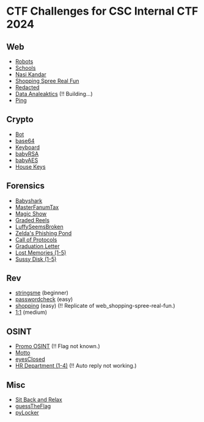 # CTF Challenges for CSC Internal CTF 2024

## Web
- [Robots](/web_robots)
- [Schools](/web_schools)
- [Nasi Kandar](/web_nasi-kandar)
- [Shopping Spree Real Fun](/web_shopping-spree-real-fun)
- [Redacted](/web_redacted)
- [Data Analeaktics](/web_data-analeaktics) (!! Building...)
- [Ping](/web_ping)

## Crypto
- [Bot](/crypto_bot)
- [base64](/crypto_base64)
- [Keyboard](/crypto_keyboard)
- [babyRSA](/crypto_babyrsa)
- [babyAES](/crypto_babyaes)
- [House Keys](/crypto_house-keys)

## Forensics
- [Babyshark](https://github.com/Wowiee3/SunwayCTF-challs/tree/main/babyshark)
- [MasterFanumTax](https://github.com/Wowiee3/SunwayCTF-challs/tree/main/masterfanumtax)
- [Magic Show](https://github.com/Wowiee3/SunwayCTF-challs/tree/main/magicshow)
- [Graded Reels](https://github.com/Wowiee3/SunwayCTF-challs/tree/main/gradedreels)
- [LuffySeemsBroken](https://github.com/Wowiee3/SunwayCTF-challs/tree/main/LuffySeemsBroken)
- [Zelda's Phishing Pond](https://github.com/Wowiee3/SunwayCTF-challs/tree/main/zeldaphishingpond)
- [Call of Protocols](https://github.com/Wowiee3/SunwayCTF-challs/tree/main/call-of-protocols)
- [Graduation Letter](https://github.com/Wowiee3/SunwayCTF-challs/tree/main/graduation-letter)
- [Lost Memories (1-5)](https://github.com/Wowiee3/SunwayCTF-challs/tree/main/lostmemories)
- [Sussy Disk (1-5)](https://github.com/Wowiee3/SunwayCTF-challs/tree/main/sussydisk)

## Rev
- [stringsme](https://github.com/Wowiee3/SunwayCTF-challs/tree/main/stringsme) (beginner)
- [passwordcheck](https://github.com/Wowiee3/SunwayCTF-challs/tree/main/passwordcheck) (easy)
- [shopping](https://github.com/Wowiee3/SunwayCTF-challs/tree/main/shopping) (easy) (!! Replicate of web_shopping-spree-real-fun.)
- [1:1](https://github.com/Wowiee3/SunwayCTF-challs/tree/main/1%3A1) (medium)

## OSINT
- [Promo OSINT](/osint_promo-osint) (!! Flag not known.)
- [Motto](/osint_motto)
- [eyesClosed](/osint_eyesclosed)
- [HR Department (1-4)](https://github.com/Wowiee3/SunwayCTF-challs/tree/main/hr-department) (!! Auto reply not working.)

## Misc
- [Sit Back and Relax](https://github.com/Wowiee3/SunwayCTF-challs/tree/main/sit-back-and-relax)
- [guessTheFlag](/misc_guesstheflag)
- [pyLocker](/misc_pylocker)
